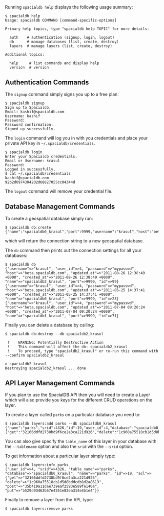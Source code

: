 Running `spacialdb help` displays the following usage summary:

```console
$ spacialdb help
Usage: spacialdb COMMAND [command-specific-options]

Primary help topics, type "spacialdb help TOPIC" for more details:

  auth    # authentication (signup, login, logout)
  db      # manage databases (list, create, destroy)
  layers  # manage layers (list, create, destroy)

Additional topics:

  help     # list commands and display help
  version  # version
```

## Authentication Commands

The `signup` command simply signs you up to a free plan:

```console
$ spacialdb signup
Sign up to Spacialdb.
Email: kashif@spacialdb.com
Username: kashif
Password: 
Password confirmation: 
Signed up successfully.
```

The `login` command will log you in with you credentials and place your private API key in `~/.spacialdb/credentials`.

```console
$ spacialdb login
Enter your Spacialdb credentials.
Email or Username: krasul
Password: 
Logged in successfully.
$ cat ~/.spacialdb/credentials
kashif@spacialdb.com
92b2d0974304202d68827055cc04344d
```

The `logout` command will remove your credential file.

## Database Management Commands

To create a geospatial database simply run:

```console
$ spacialdb db:create
{"name":"spacialdb0_krasul","port":9999,"username":"krasul","host":"beta.spacialdb.com","password":"mypasswd"}
```

which will return the connection string to a new geospatial database.

The `db` command then prints out the connection settings for all your databases:

```console
$ spacialdb db       
{"username"=>"krasul", "user_id"=>4, "password"=>"mypasswd", "host"=>"beta.spacialdb.com", "updated_at"=>"2011-08-26 12:38:49 +0000", "created_at"=>"2011-08-26 12:38:49 +0000", "name"=>"spacialdb2_krasul", "port"=>9999, "id"=>99}
{"username"=>"krasul", "user_id"=>4, "password"=>"mypasswd", "host"=>"beta.spacialdb.com", "updated_at"=>"2011-05-25 14:37:41 +0000", "created_at"=>"2011-05-25 14:37:41 +0000", "name"=>"spacialdb0_krasul", "port"=>9999, "id"=>23}
{"username"=>"krasul", "user_id"=>4, "password"=>"mypasswd", "host"=>"beta.spacialdb.com", "updated_at"=>"2011-07-04 09:20:24 +0000", "created_at"=>"2011-07-04 09:20:24 +0000", "name"=>"spacialdb1_krasul", "port"=>9999, "id"=>71}
```

Finally you can delete a database by calling:

```console
$ spacialdb db:destroy --db spacialdb2_krasul

 !    WARNING: Potentially Destructive Action
 !    This command will affect the db: spacialdb2_krasul
 !    To proceed, type "spacialdb2_krasul" or re-run this command with --confirm spacialdb2_krasul

> spacialdb2_krasul
Destroying spacialdb2_krasul ... done
```

## API Layer Management Commands

If you plan to use the SpacialDB API then you will need to create a Layer which will also provide you keys for the different CRUD operations on the layer.

To create a layer called `parks` on a particular database you need to:

```console
$ spacialdb layers:add parks --db spacialdb0_krasul
{"name":"parks","srid":4326,"id":19,"user_id":4,"database":"spacialdb0_krasul","table_name":"parks","acl":{"get":"32166ddfd2738bd9f6ce2a3ca221d926","delete":"1c960a75518cb1d5d8bddcdb8d2a8613","post":"35b419a11dae739eaf2593e589fe140a","put":"b529d93463b67e4551e82ea314e4b1e4"}}

```

You can also give specify the `table_name` of this layer in your database with the `--tablename` option and also the `srid` with the `--srid` option.

To get information about a particular layer simply type:

```console
$ spacialdb layers:info parks                      
{"user_id"=>4, "srid"=>4326, "table_name"=>"parks", "database"=>"spacialdb0_krasul", "name"=>"parks", "id"=>19, "acl"=>{"get"=>"32166ddfd2738bd9f6ce2a3ca221d926", "delete"=>"1c960a75518cb1d5d8bddcdb8d2a8613", "post"=>"35b419a11dae739eaf2593e589fe140a", "put"=>"b529d93463b67e4551e82ea314e4b1e4"}}
```

Finally to remove a layer from the API, type:

```console
$ spacialdb layers:remove parks

```